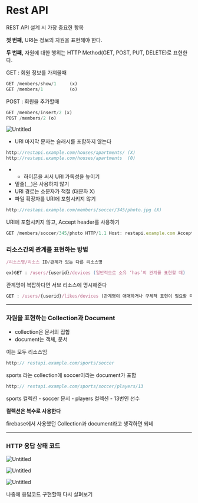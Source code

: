 # Rest API

REST API 설계 시 가장 중요한 항목

**첫 번째,** URI는 정보의 자원을 표현해야 한다.

**두 번째,** 자원에 대한 행위는 HTTP Method(GET, POST, PUT, DELETE)로 표현한다.

GET : 회원 정보를 가져올때

```jsx
GET /members/show/1     (x)
GET /members/1          (o)
```

POST : 회원을 추가할때 

```jsx
GET /members/insert/2 (x)
POST /members/2 (o)
```

![Untitled](Rest%20API%20a06f75d086bb44859b499ff7c20c823e/Untitled.png)

- URI 마지막 문자는 슬래시를 포함하지 않는다

```jsx
http://restapi.example.com/houses/apartments/ (X)
http://restapi.example.com/houses/apartments  (0)
```

- - 하이픈을 써서 URI 가독성을 높이기
- 밑줄(__)은 사용하지 않기
- URI 경로는 소문자가 적절 (대문자 X)
- 파일 확장자를 URI에 포함시키지 않기

```jsx
http://restapi.example.com/members/soccer/345/photo.jpg (X)
```

URI에 포함시키지 않고, Accept header를 사용하기

```jsx
GET /members/soccer/345/photo HTTP/1.1 Host: restapi.example.com Accept: image/jpg
```

### 리소스간의 관계를 표현하는 방법

```jsx
/리소스명/리소스 ID/관계가 있는 다른 리소스명

ex)GET : /users/{userid}/devices (일반적으로 소유 ‘has’의 관계를 표현할 때)
```

관계명이 복잡하다면 서브 리소스에 명시해준다

```jsx
GET : /users/{userid}/likes/devices (관계명이 애매하거나 구체적 표현이 필요할 때)
```

---

### 자원을 표현하는 Collection과 Document

- collection은 문서의 집합
- document는 객체, 문서

이는 모두 리소스임

```jsx
http:// restapi.example.com/sports/soccer
```

sports 라는 collection에 soccer이라는 document가 포함 

```jsx
http:// restapi.example.com/sports/soccer/players/13
```

sports 컬렉션 - soccer 문서 - players 컬렉션 - 13번인 선수

**컬렉션은 복수로 사용한다**

firebase에서 사용했던 Collection과 document라고 생각하면 되네

---

### HTTP 응답 상태 코드

![Untitled](Rest%20API%20a06f75d086bb44859b499ff7c20c823e/Untitled%201.png)

![Untitled](Rest%20API%20a06f75d086bb44859b499ff7c20c823e/Untitled%202.png)

![Untitled](Rest%20API%20a06f75d086bb44859b499ff7c20c823e/Untitled%203.png)

나중에 응답코드 구현할때 다시 살펴보기